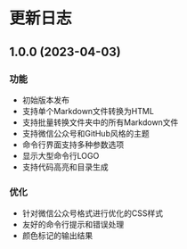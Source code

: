 # 更新日志

## 1.0.0 (2023-04-03)

### 功能

- 初始版本发布
- 支持单个Markdown文件转换为HTML
- 支持批量转换文件夹中的所有Markdown文件
- 支持微信公众号和GitHub风格的主题
- 命令行界面支持多种参数选项
- 显示大型命令行LOGO
- 支持代码高亮和目录生成

### 优化

- 针对微信公众号格式进行优化的CSS样式
- 友好的命令行提示和错误处理
- 颜色标记的输出结果 